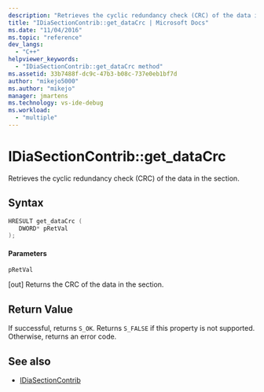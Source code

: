```yaml
---
description: "Retrieves the cyclic redundancy check (CRC) of the data in the section."
title: "IDiaSectionContrib::get_dataCrc | Microsoft Docs"
ms.date: "11/04/2016"
ms.topic: "reference"
dev_langs:
  - "C++"
helpviewer_keywords:
  - "IDiaSectionContrib::get_dataCrc method"
ms.assetid: 33b7488f-dc9c-47b3-b08c-737e0eb1bf7d
author: "mikejo5000"
ms.author: "mikejo"
manager: jmartens
ms.technology: vs-ide-debug
ms.workload:
  - "multiple"
---
```

# IDiaSectionContrib::get_dataCrc
Retrieves the cyclic redundancy check (CRC) of the data in the section.

## Syntax

```C++
HRESULT get_dataCrc ( 
   DWORD* pRetVal
);
```

#### Parameters
 `pRetVal`

[out] Returns the CRC of the data in the section.

## Return Value
 If successful, returns `S_OK`. Returns `S_FALSE` if this property is not supported. Otherwise, returns an error code.

## See also
- [IDiaSectionContrib](../../debugger/debug-interface-access/idiasectioncontrib.md)
